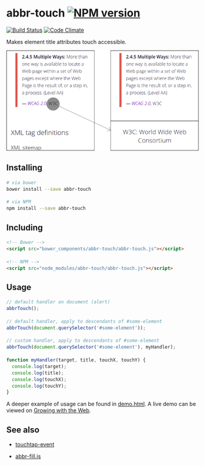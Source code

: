 # abbr-touch [![NPM version](http://img.shields.io/npm/v/abbr-touch.svg?style=flat)](https://www.npmjs.org/package/abbr-touch)

[![Build Status](http://img.shields.io/travis/Tyriar/abbr-touch.svg?style=flat)](https://travis-ci.org/Tyriar/abbr-touch)
[![Code Climate](http://img.shields.io/codeclimate/github/Tyriar/abbr-touch.svg?style=flat)](https://codeclimate.com/github/Tyriar/abbr-touch)

Makes <abbr> element title attributes touch accessible.

[![Example usage: touching an <abbr> tag brings up a description](example.png)][1]


## Installing

```bash
# via bower
bower install --save abbr-touch

# via NPM
npm install --save abbr-touch
```


## Including

```html
<!-- Bower -->
<script src="bower_components/abbr-touch/abbr-touch.js"></script>

<!-- NPM -->
<script src="node_modules/abbr-touch/abbr-touch.js"></script>
```


## Usage

```javascript
// default handler on document (alert)
abbrTouch();

// default handler, apply to descendants of #some-element
abbrTouch(document.querySelector('#some-element'));

// custom handler, apply to descendants of #some-element
abbrTouch(document.querySelector('#some-element'), myHandler);

function myHandler(target, title, touchX, touchY) {
  console.log(target);
  console.log(title);
  console.log(touchX);
  console.log(touchY);
}
```

A deeper example of usage can be found in [demo.html][2]. A live demo can be viewed on [Growing with the Web][4].


## See also

- [touchtap-event][3]
- [abbr-fill.js][1]



  [1]: https://github.com/Tyriar/abbr-fill.js
  [2]: https://github.com/Tyriar/abbr-touch.js/blob/master/demo.html
  [3]: https://github.com/Tyriar/touchtap-event
  [4]: http://www.growingwiththeweb.com/projects/abbr-touch/
